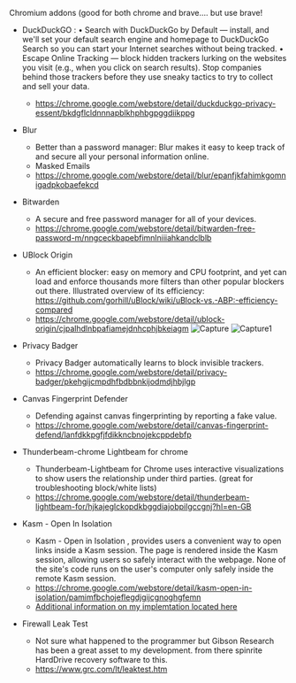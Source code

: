 Chromium addons (good for both chrome and brave.... but use brave!

- DuckDuckGO : 
	• Search with DuckDuckGo by Default — install, and we'll set your default search engine and homepage to DuckDuckGo Search so you can start your Internet searches without being tracked. 
	• Escape Online Tracking — block hidden trackers lurking on the websites you visit (e.g., when you click on search results). Stop companies behind those trackers before they use sneaky tactics to try to collect and sell your data. 
	- https://chrome.google.com/webstore/detail/duckduckgo-privacy-essent/bkdgflcldnnnapblkhphbgpggdiikppg
	
- Blur
	- Better than a password manager: Blur makes it easy to keep track of and secure all your personal information online.
	- Masked Emails
	- https://chrome.google.com/webstore/detail/blur/epanfjkfahimkgomnigadpkobaefekcd
	
- Bitwarden
	- A secure and free password manager for all of your devices.
	- https://chrome.google.com/webstore/detail/bitwarden-free-password-m/nngceckbapebfimnlniiiahkandclblb
	
- UBlock Origin
	- An efficient blocker: easy on memory and CPU footprint, and yet can load and enforce thousands more filters than other popular blockers out there. Illustrated overview of its efficiency: https://github.com/gorhill/uBlock/wiki/uBlock-vs.-ABP:-efficiency-compared
	- https://chrome.google.com/webstore/detail/ublock-origin/cjpalhdlnbpafiamejdnhcphjbkeiagm
	![Capture](https://user-images.githubusercontent.com/12887622/134812283-91464868-0911-4a26-9e54-8f97f37b10fa.JPG)
	![Capture1](https://user-images.githubusercontent.com/12887622/134812284-db37144a-ce3c-43a7-b9c5-820e9bb71b36.JPG)

	
- Privacy Badger
	- Privacy Badger automatically learns to block invisible trackers.
	- https://chrome.google.com/webstore/detail/privacy-badger/pkehgijcmpdhfbdbbnkijodmdjhbjlgp
	
- Canvas Fingerprint Defender
	- Defending against canvas fingerprinting by reporting a fake value.
	- https://chrome.google.com/webstore/detail/canvas-fingerprint-defend/lanfdkkpgfjfdikkncbnojekcppdebfp
	
- Thunderbeam-chrome Lightbeam for chrome
	- Thunderbeam-Lightbeam for Chrome uses interactive visualizations to show users the relationship under third parties. (great for troubleshooting block/white lists)
	- https://chrome.google.com/webstore/detail/thunderbeam-lightbeam-for/hjkajeglckopdkbggdiajobpilgccgnj?hl=en-GB
	
- Kasm - Open In Isolation
	- Kasm - Open in Isolation , provides users a convenient way to open links inside a Kasm session.  The page is rendered inside the Kasm session, allowing users so safely interact with the webpage.  None of the site's code runs on the user's computer only safely inside the remote Kasm session.
	- https://chrome.google.com/webstore/detail/kasm-open-in-isolation/pamimfbchojeflegdjgijcgnoghgfemn
	- [Additional information on my implemtation located here](https://github.com/CommsTech/Commsnet/tree/main/additional%20VMs/KASM)
	
- Firewall Leak Test
	- Not sure what happened to the programmer but Gibson Research has been a great asset to my development. from there spinrite HardDrive recovery software to this.
	- https://www.grc.com/lt/leaktest.htm